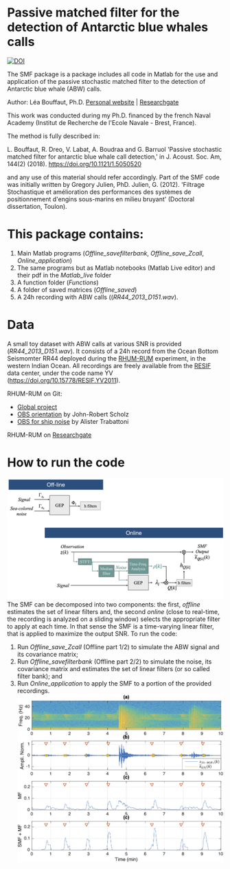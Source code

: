 # Passive matched filter for the detection of Antarctic blue whales calls
[![DOI](https://zenodo.org/badge/233867785.svg)](https://zenodo.org/badge/latestdoi/233867785)

The SMF package is a package includes all code in Matlab for the use and application of the passive stochastic matched filter to the detection of Antarctic blue whale (ABW) calls. 

Author: Léa Bouffaut, Ph.D. [Personal website](https://leabouffaut.home.blog) | [Researchgate](https://www.researchgate.net/profile/Lea_Bouffaut)

This work was conducted during my Ph.D. financed by the french Naval Academy (Institut de Recherche de l'Ecole Navale - Brest, France).

The method is fully described in:

L. Bouffaut, R. Dreo, V. Labat, A. Boudraa and G. Barruol 'Passive stochastic matched filter for antarctic blue whale call detection,' in J. Acoust. Soc. Am, 144(2) (2018).  https://doi.org/10.1121/1.5050520

and any use of this material should refer accordingly. Part of the SMF code was initially written by Gregory Julien, PhD. Julien, G. (2012). 'Filtrage Stochastique et amélioration des performances des systèmes de positionnement d'engins sous-marins en milieu bruyant' (Doctoral dissertation, Toulon).

# This package contains:
1. Main Matlab programs (<i>Offline_savefilterbank</i>, <i>Offline_save_Zcall</i>, <i>Online_application</i>)
1. The same programs but as Matlab notebooks (Matlab Live editor) and their pdf in the <i>Matlab_live</i> folder
1. A function folder (<i>Functions</i>)
1. A folder of saved matrices (<i>Offline_saved</i>)
1. A 24h recording with ABW calls ((<i>RR44_2013_D151.wav</i>).

# Data
A small toy dataset with ABW calls at various SNR is provided (<i>RR44_2013_D151.wav</i>). It consists of a 24h record from the Ocean Bottom Seismomter RR44 deployed during the [RHUM-RUM](http://www.rhum-rum.net/en/) experiment, in the western Indian Ocean. All recordings are freely available from the [RESIF](http://seismology.resif.fr) data center, under the code name YV (https://doi.org/10.15778/RESIF.YV2011).

RHUM-RUM on Git: 
- [Global project](https://github.com/rhum-rum)
- [OBS orientation](https://gitlab.com/johnrobertscholz/ppol) by John-Robert Scholz
- [OBS for ship noise](https://github.com/atrabattoni/obsea) by Alister Trabattoni

RHUM-RUM on [Researchgate](https://www.researchgate.net/project/RHUM-RUM) 

# How to run the code
![SMF Scheme](https://github.com/leabouffaut/SMF_package/blob/master/Passive_SMF_scheme_new.png)
The SMF can be decomposed into two components: the first, <i>offline</i> estimates the set of linear filters  and, the second <i>online</i> (close to real-time, the recording is analyzed on a sliding window) selects the appropriate filter to apply at each time. In that sense the SMF is a time-varying linear filter, that is applied to maximize the output SNR.
To run the code:
1. Run <i>Offline_save_Zcall</i> (Offline part 1/2) to simulate the ABW signal and its covariance matrix;
1. Run <i>Offline_savefilterbank</i> (Offline part 2/2) to simulate the noise, its covariance matrix and estimates the set of linear filters (or so called filter bank); and
1. Run <i>Online_application</i> to apply the SMF to a portion of the provided recordings.
![SMF application](https://github.com/leabouffaut/SMF_package/blob/master/MAI_150_RR44.png)
